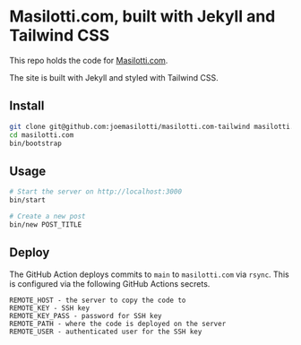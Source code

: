 # Masilotti.com, built with Jekyll and Tailwind CSS

This repo holds the code for [Masilotti.com](https://masilotti.com).

The site is built with Jekyll and styled with Tailwind CSS.

## Install

```bash
git clone git@github.com:joemasilotti/masilotti.com-tailwind masilotti.com
cd masilotti.com
bin/bootstrap
```

## Usage

```bash
# Start the server on http://localhost:3000
bin/start

# Create a new post
bin/new POST_TITLE
```

## Deploy

The GitHub Action deploys commits to `main` to `masilotti.com` via `rsync`. This is configured via the following GitHub Actions secrets.

```
REMOTE_HOST - the server to copy the code to
REMOTE_KEY - SSH key
REMOTE_KEY_PASS - password for SSH key
REMOTE_PATH - where the code is deployed on the server
REMOTE_USER - authenticated user for the SSH key
```
